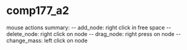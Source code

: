 # comp177_a2

mouse actions summary:
-- add_node: right click in free space
-- delete_node: right click on node
-- drag_node: right press on node
-- change_mass: left click on node
